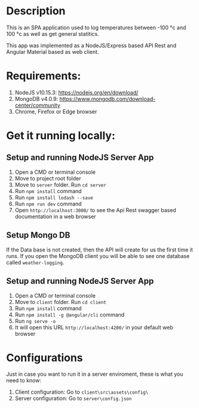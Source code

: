 # Description

This is an SPA application used to log temperatures between -100 °c and 100 °c as well as get general statitics.

This app was implemented as a NodeJS/Express based API Rest and Angular Material based as web client.   

# Requirements:

1. NodeJS v10.15.3: https://nodejs.org/en/download/
2. MongoDB v4.0.9: https://www.mongodb.com/download-center/community
3. Chrome, Firefox or Edge browser 

# Get it running locally:

## Setup and running NodeJS Server App

1. Open a CMD or terminal console
2. Move to project root folder
3. Move to `server` folder. Run `cd server`
4. Run `npm install` command
5. Run `npm install lodash --save`
6. Run `npm run dev` command
7. Open `http://localhost:3000/` to see the Api Rest swagger based documentation in a web browser

## Setup Mongo DB

If the Data base is not created, then the API will create for us the first time it runs. If you open the MongoDB client you will be able to see one database called `weather-logging`.

## Setup and running NodeJS Server App

1. Open a CMD or terminal console
2. Move to `client` folder. Run `cd client`
3. Run `npm install` command
4. Run `npm install -g @angular/cli` command
5. Run `ng serve -o`
6. It will open this URL `http://localhost:4200/` in your default web browser

# Configurations

Just in case you want to run it in a server enviroment, these is what you need to know:

1. Client configuration: Go to `client\src\assets\config\`
2. Server configuration: Go to `server\config.json`

